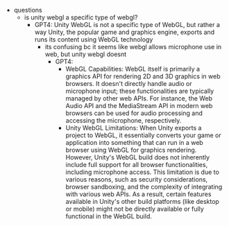   * questions
    * is unity webgl a specific type of webgl?
      * GPT4: Unity WebGL is not a specific type of WebGL, but rather a way Unity, the popular game and graphics engine, exports and runs its content using WebGL technology
        * its confusing bc it seems like webgl allows microphone use in web, but unity webgl doesnt
          * GPT4:
            * WebGL Capabilities: WebGL itself is primarily a graphics API for rendering 2D and 3D graphics in web browsers. It doesn't directly handle audio or microphone input; these functionalities are typically managed by other web APIs. For instance, the Web Audio API and the MediaStream API in modern web browsers can be used for audio processing and accessing the microphone, respectively.
            * Unity WebGL Limitations: When Unity exports a project to WebGL, it essentially converts your game or application into something that can run in a web browser using WebGL for graphics rendering. However, Unity's WebGL build does not inherently include full support for all browser functionalities, including microphone access. This limitation is due to various reasons, such as security considerations, browser sandboxing, and the complexity of integrating with various web APIs. As a result, certain features available in Unity's other build platforms (like desktop or mobile) might not be directly available or fully functional in the WebGL build.

